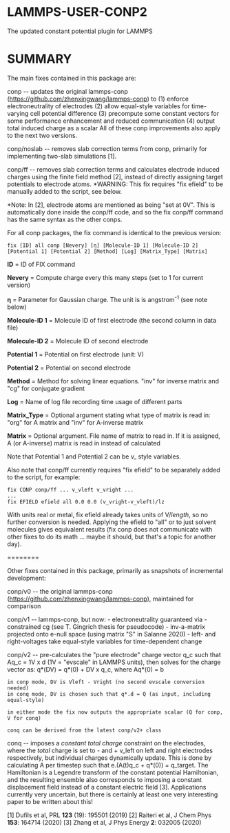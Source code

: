 # LAMMPS-USER-CONP2
The updated constant potential plugin for LAMMPS

# SUMMARY

The main fixes contained in this package are:

conp -- updates the original lammps-conp (https://github.com/zhenxingwang/lammps-conp)
to
(1) enforce electroneutrality of electrodes
(2) allow equal-style variables for time-varying cell potential difference
(3) precompute some constant vectors for some performance enhancement and reduced communication
(4) output total induced charge as a scalar
All of these conp improvements also apply to the next two versions.

conp/noslab -- removes slab correction terms from conp, primarily for implementing two-slab simulations [1].

conp/ff -- removes slab correction terms and calculates electrode induced charges using the finite field method [2],
instead of directly assigning target potentials to electrode atoms. *WARNING: This fix requires "fix efield" to be manually added to the script, see below.

*Note: In [2], electrode atoms are mentioned as being "set at 0V". This is automatically
done inside the conp/ff code, and so the fix conp/ff command has the same syntax as the other conps.

For all conp packages, the fix command is identical to the previous version:

```
fix [ID] all conp [Nevery] [η] [Molecule-ID 1] [Molecule-ID 2] [Potential 1] [Potential 2] [Method] [Log] [Matrix_Type] [Matrix]
```

**ID** = ID of FIX command

**Nevery** = Compute charge every this many steps (set to 1 for current version)

**η** = Parameter for Gaussian charge. The unit is is angstrom<sup>-1</sup> (see note below)

**Molecule-ID 1** = Molecule ID of first electrode (the second column in data file)

**Molecule-ID 2** = Molecule ID of second electrode

**Potential 1** = Potential on first electrode (unit: V)

**Potential 2** = Potential on second electrode

**Method** = Method for solving linear equations. "inv" for inverse matrix and "cg" for conjugate gradient

**Log** = Name of log file recording time usage of different parts

**Matrix_Type** = Optional argument stating what type of matrix is read in: "org" for A matrix and "inv" for A-inverse matrix

**Matrix** = Optional argument. File name of matrix to read in. If it is assigned, A (or A-inverse) matrix is read in instead of calculated

Note that Potential 1 and Potential 2 can be v_ style variables. 

Also note that conp/ff currently requires "fix efield" to be separately added to the script, for example:

```
fix CONP conp/ff ... v_vleft v_vright ...
...
fix EFIELD efield all 0.0 0.0 (v_vright-v_vleft)/lz
```

With units real or metal, fix efield already takes units of V/*length*, so no further conversion is needed.
Applying the efield to "all" or to just solvent molecules gives equivalent results (fix conp does not communicate with other fixes to do its math ... maybe it should, but that's a topic for another day).

========

Other fixes contained in this package, primarily as snapshots of incremental development:

conp/v0 -- the original lammps-conp (https://github.com/zhenxingwang/lammps-conp),
    maintained for comparison

conp/v1 -- lammps-conp, but now:
    - electroneutrality guaranteed via
        - constrained cg (see T. Gingrich thesis for pseudocode)
        - inv-a-matrix projected onto e-null space
        (using matrix "S" in Salanne 2020)
    - left- and right-voltages take equal-style variables for time-dependent change

conp/v2 --
    pre-calculates the "pure electrode" charge vector q_c such that Aq_c = 1V x d
    (1V = "evscale" in LAMMPS units), then solves for the charge vector as:
    q*(DV) = q*(0) + DV x q_c, where Aq*(0) = b
    
    in conp mode, DV is Vleft - Vright (no second evscale conversion needed)
    in conq mode, DV is chosen such that q*.d = Q (as input, including equal-style)
    
    in either mode the fix now outputs the appropriate scalar (Q for conp, V for conq)
    
    conq can be derived from the latest conp/v2+ class

conq --
    imposes a _constant total charge_ constraint on the electrodes, where the _total_ charge
    is set to - and + v_left on left and right electrodes respectively, but individual charges dynamically update.
    This is done by calculating A per timestep such that e.(A(t)q_c + q*(0)) = q_target. The Hamiltonian is a Legendre transform
    of the constant potential Hamiltonian, and the resulting ensemble also corresponds to imposing a constant displacement field instead of
    a constant electric field [3]. Applications currently very uncertain, but there is certainly at least one very interesting 
    paper to be written about this!
    
[1] Dufils et al, PRL **123** (19): 195501 (2019)
[2] Raiteri et al, J Chem Phys **153**: 164714 (2020)
[3] Zhang et al, J Phys Energy **2**: 032005 (2020)
